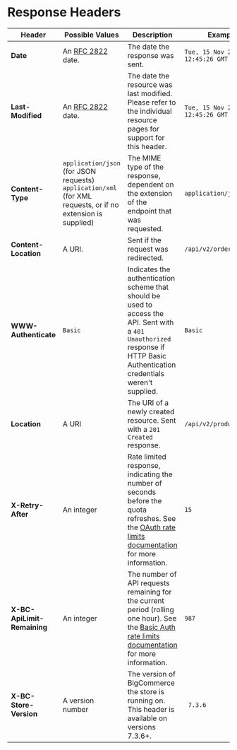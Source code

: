 # <span class="jumptarget"> Response Headers </span>

| Header | Possible Values | Description | Example |
| ------ | --------------- | ----------- | ------- |
| **Date** | An <a href="http://tools.ietf.org/html/rfc2822#section-3.3" target="_blank">RFC 2822</a> date. | The date the response was sent. | `Tue, 15 Nov 2011 12:45:26 GMT` |
| **Last-Modified** | An <a href="http://tools.ietf.org/html/rfc2822#section-3.3" target="_blank">RFC 2822</a> date. | The date the resource was last modified. Please refer to the individual resource pages for support for this header. | `Tue, 15 Nov 2011 12:45:26 GMT` |
| **Content-Type** | `application/json` (for JSON requests) `application/xml` (for XML requests, or if no extension is supplied) | The MIME type of the response, dependent on the extension of the endpoint that was requested. | `application/json` |
| **Content-Location** | A URI. | Sent if the request was redirected. | `/api/v2/orders/5.json` |
| **WWW-Authenticate** | `Basic` | Indicates the authentication scheme that should be used to access the API. Sent with a `401 Unauthorized` response if HTTP Basic Authentication credentials weren't supplied. | `Basic` |
| **Location** | A URI | The URI of a newly created resource. Sent with a `201 Created` response. | `/api/v2/products/7` |
| **X-Retry-After** | An integer | Rate limited response, indicating the number of seconds before the quota refreshes. See the [OAuth rate limits documentation](#rate-limits_oauth) for more information. | `15` |
| **X-BC-ApiLimit-Remaining** | An integer | The number of API requests remaining for the current period (rolling one hour). See the [Basic Auth rate limits documentation](#rate-limits-basic-auth) for more information. | `987` |
| **X-BC-Store-Version** | A version number | The version of BigCommerce the store is running on. This header is available on versions 7.3.6+. | ` 7.3.6` |
